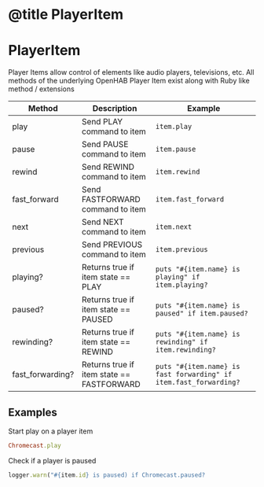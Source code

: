 # @title PlayerItem


# PlayerItem

Player Items allow control of elements like audio players, televisions, etc. All methods of the underlying OpenHAB Player Item exist along with Ruby like method / extensions

| Method           | Description                               | Example                                                           |
| ---------------- | ----------------------------------------- | ----------------------------------------------------------------- |
| play             | Send PLAY command to item                 | `item.play`                                                       |
| pause            | Send PAUSE command to item                | `item.pause`                                                      |
| rewind           | Send REWIND command to item               | `item.rewind`                                                     |
| fast_forward     | Send FASTFORWARD command to item          | `item.fast_forward`                                               |
| next             | Send NEXT command to item                 | `item.next`                                                       |
| previous         | Send PREVIOUS command to item             | `item.previous`                                                   |
| playing?         | Returns true if item state == PLAY        | `puts "#{item.name} is playing" if item.playing?`                 |
| paused?          | Returns true if item state == PAUSED      | `puts "#{item.name} is paused" if item.paused?`                   |
| rewinding?       | Returns true if item state == REWIND      | `puts "#{item.name} is rewinding" if item.rewinding?`             |
| fast_forwarding? | Returns true if item state == FASTFORWARD | `puts "#{item.name} is fast forwarding" if item.fast_forwarding?` |


## Examples ##

Start play on a player item

```ruby
Chromecast.play
```

Check if a player is paused

```ruby
logger.warn("#{item.id} is paused) if Chromecast.paused?
```
